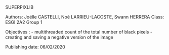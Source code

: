 SUPERPIXLIB

Authors: Joëlle CASTELLI, Noé LARRIEU-LACOSTE, Swann HERRERA
Class: ESGI 2A2
Group 1

Objectives :
    - multithreaded count of the total number of black pixels
    - creating and saving a negative version of the image

Publishing date: 06/02/2020